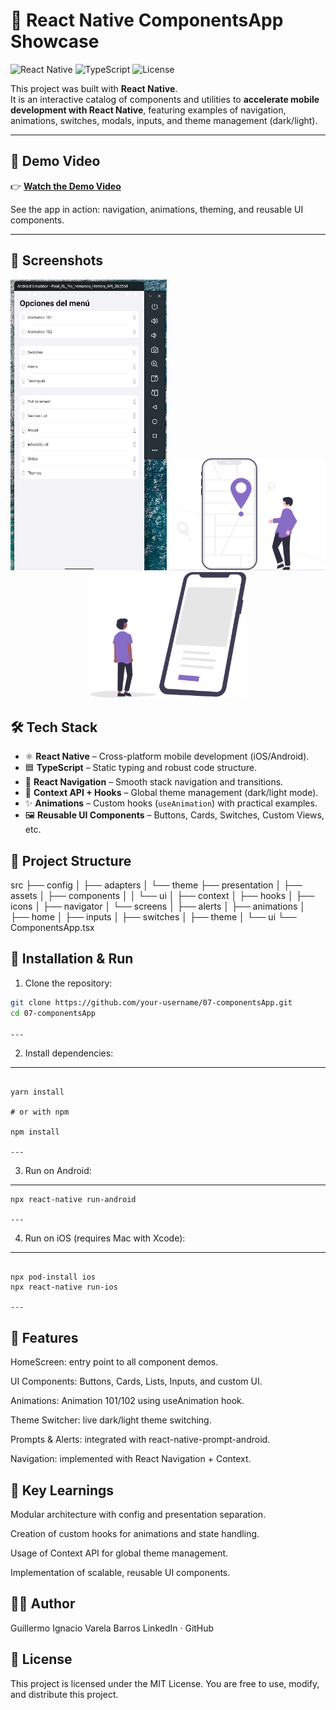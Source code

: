 # 📱 React Native ComponentsApp Showcase

![React Native](https://img.shields.io/badge/React%20Native-0.74-blue?style=flat&logo=react)
![TypeScript](https://img.shields.io/badge/TypeScript-5-blue?style=flat&logo=typescript)
![License](https://img.shields.io/badge/license-MIT-green)

This project was built with **React Native**.  
It is an interactive catalog of components and utilities to **accelerate mobile development with React Native**, featuring examples of navigation, animations, switches, modals, inputs, and theme management (dark/light).

---

## 🎥 Demo Video

👉 [**Watch the Demo Video**](https://drive.google.com/your-video-link)

See the app in action: navigation, animations, theming, and reusable UI components.

---

## 📸 Screenshots

<p align="center">
  <img src="./public/screen1.jpg" alt="App Screenshot" width="250"/>
  <img src="./src/presentation/assets/slide-1.png" alt="Slide 1" width="250"/>
  <img src="./src/presentation/assets/slide-2.png" alt="Slide 2" width="250"/>
</p>

## 🛠️ Tech Stack

- ⚛️ **React Native** – Cross-platform mobile development (iOS/Android).
- 🟦 **TypeScript** – Static typing and robust code structure.
- 🧭 **React Navigation** – Smooth stack navigation and transitions.
- 🎨 **Context API + Hooks** – Global theme management (dark/light mode).
- ✨ **Animations** – Custom hooks (`useAnimation`) with practical examples.
- 🖼️ **Reusable UI Components** – Buttons, Cards, Switches, Custom Views, etc.

## 📂 Project Structure

src
├── config
│ ├── adapters
│ └── theme
├── presentation
│ ├── assets
│ ├── components
│ │ └── ui
│ ├── context
│ ├── hooks
│ ├── icons
│ ├── navigator
│ └── screens
│ ├── alerts
│ ├── animations
│ ├── home
│ ├── inputs
│ ├── switches
│ ├── theme
│ └── ui
└── ComponentsApp.tsx

## 🚀 Installation & Run

1. Clone the repository:

```bash
git clone https://github.com/your-username/07-componentsApp.git
cd 07-componentsApp

---
```

2. Install dependencies:

---

```

yarn install

# or with npm

npm install

---
```

3. Run on Android:

---

```
npx react-native run-android

---
```

4. Run on iOS (requires Mac with Xcode):

---

```

npx pod-install ios
npx react-native run-ios

---
```

## 📌 Features

HomeScreen: entry point to all component demos.

UI Components: Buttons, Cards, Lists, Inputs, and custom UI.

Animations: Animation 101/102 using useAnimation hook.

Theme Switcher: live dark/light theme switching.

Prompts & Alerts: integrated with react-native-prompt-android.

Navigation: implemented with React Navigation + Context.

## 📖 Key Learnings

Modular architecture with config and presentation separation.

Creation of custom hooks for animations and state handling.

Usage of Context API for global theme management.

Implementation of scalable, reusable UI components.

## 👨‍💻 Author

Guillermo Ignacio Varela Barros
LinkedIn · GitHub

## 📝 License

This project is licensed under the MIT License.
You are free to use, modify, and distribute this project.

